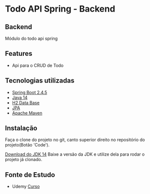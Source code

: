 # Todo API Spring - Backend

## Backend
Módulo do todo api spring

## Features
- Api para o CRUD de Todo

## Tecnologias utilizadas

- [Spring Boot 2.4.5](https://spring.io/projects/spring-boot)
- [Java 14](https://www.java.com/pt-BR/)
- [H2 Data Base](https://www.h2database.com/html/main.html)
- [JPA](https://spring.io/guides/gs/accessing-data-jpa/)
- [Apache Maven](https://maven.apache.org/)

## Instalação
Faça o clone do projeto no git, canto superior direito no repositório do projeto(Botão 'Code').

[Download do JDK 14](https://www.oracle.com/br/java/technologies/javase/jdk14-archive-downloads.html)
Baixe a versão da JDK e utilize dela para rodar o projeto já clonado.

## Fonte de Estudo
- Udemy [Curso](https://www.udemy.com/course/angular-10-spring-boot-com-deploy-no-heroku-e-github-pages/)
